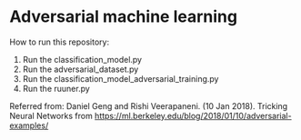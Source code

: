 # Adversarial machine learning


How to run this repository:
1) Run the classification_model.py
2) Run the adversarial_dataset.py
3) Run the classification_model_adversarial_training.py
4) Run the ruuner.py



Referred from:
Daniel Geng and Rishi Veerapaneni. (10 Jan 2018). Tricking Neural Networks from https://ml.berkeley.edu/blog/2018/01/10/adversarial-examples/

